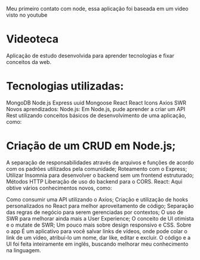
Meu primeiro contato com node, essa aplicação foi baseada em um video visto no youtube


# Videoteca
Aplicação de estudo desenvolvida para aprender tecnologias e fixar conceitos da web.

# Tecnologias utilizadas:
MongoDB
Node.js
Express
uuid
Mongoose 
React
React Icons
Axios
SWR
Novos aprendizados:
Node.js:
Em Node.js, pude aprender a criar um API Rest utilizando conceitos básicos de desenvolvimento de uma aplicação, como:

# Criação de um CRUD em Node.js;
A separação de responsabilidades através de arquivos e funções de acordo com os padrões utilizados pela comunidade;
Roteamento com o Express;
Utilizar Insomnia para desenvolver o backend sem um frontend estruturado;
Métodos HTTP
Liberação de uso do backend para o CORS.
React:
Aqui obtive vários conhecimentos novos, como:

Como consumir uma API utilizando o Axios;
Criação e utilização de hooks personalizados no React para melhor aproveitamento de código;
Separação das regras de negócio para serem gerenciadas por contextos;
O uso de SWR para melhorar ainda mais a User Experience;
O conceito de UI otimista e o mutate de SWR;
Um pouco mais sobre design responsivo e CSS.
Sobre o app
É um aplicativo para você salvar links de vídeos, onde pode colar o link de um vídeo, atribuí-lo um nome, dar like, editar e excluir. O código e a UI foi feita inteiramente em inglês, buscando melhorar meu conhecimento na linguagem.

